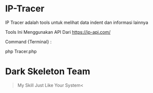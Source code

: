 # IP-Tracer
IP Tracer adalah tools untuk melihat data indent dan informasi lainnya

Tools Ini Menggunakan API Dari https://ip-api.com/

Command {Terminal} : 

 php Tracer.php
 
 
 # Dark Skeleton Team 
>My Skill Just Like Your System<
